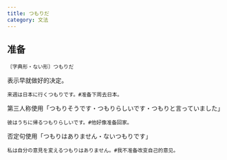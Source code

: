 ```yaml
---
title: つもりだ
category: 文法
---
```


## 准备

`〔字典形・ない形〕つもりだ`

表示早就做好的决定。

```example
来週は日本に行くつもりです。#准备下周去日本。
```

第三人称使用「つもりそうです・つもりらしいです・つもりと言っていました」

```example
彼はうちに帰るつもりらしいです。#他好像准备回家。
```

否定句使用「つもりはありません・ないつもりです」

```example
私は自分の意見を変えるつもりはありません。#我不准备改变自己的意见。
```
